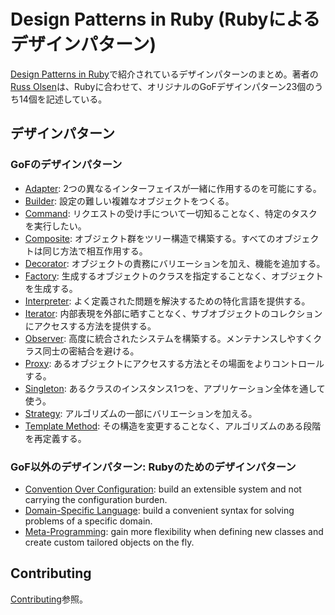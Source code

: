 # Design Patterns in Ruby (Rubyによるデザインパターン)

[Design Patterns in Ruby](http://designpatternsinruby.com/)で紹介されているデザインパターンのまとめ。著者の[Russ Olsen](http://russolsen.com/)は、Rubyに合わせて、オリジナルのGoFデザインパターン23個のうち14個を記述している。

## デザインパターン

### GoFのデザインパターン

* [Adapter](adapter.md): 2つの異なるインターフェイスが一緒に作用するのを可能にする。
* [Builder](builder.md): 設定の難しい複雑なオブジェクトをつくる。
* [Command](command.md): リクエストの受け手について一切知ることなく、特定のタスクを実行したい。
* [Composite](composite.md): オブジェクト群をツリー構造で構築する。すべてのオブジェクトは同じ方法で相互作用する。
* [Decorator](decorator.md): オブジェクトの責務にバリエーションを加え、機能を追加する。
* [Factory](factory.md): 生成するオブジェクトのクラスを指定することなく、オブジェクトを生成する。
* [Interpreter](interpreter.md): よく定義された問題を解決するための特化言語を提供する。
* [Iterator](iterator.md): 内部表現を外部に晒すことなく、サブオブジェクトのコレクションにアクセスする方法を提供する。
* [Observer](observer.md): 高度に統合されたシステムを構築する。メンテナンスしやすくクラス同士の密結合を避ける。
* [Proxy](proxy.md): あるオブジェクトにアクセスする方法とその場面をよりコントロールする。
* [Singleton](singleton.md): あるクラスのインスタンス1つを、アプリケーション全体を通して使う。
* [Strategy](strategy.md): アルゴリズムの一部にバリエーションを加える。
* [Template Method](template_method.md): その構造を変更することなく、アルゴリズムのある段階を再定義する。

### GoF以外のデザインパターン: Rubyのためのデザインパターン

* [Convention Over Configuration](convention_over_configuration.md): build an extensible system and not carrying the configuration burden.
* [Domain-Specific Language](dsl.md): build a convenient syntax for solving problems of a specific domain.
* [Meta-Programming](meta_programming.md): gain more flexibility when defining new classes and create custom tailored objects on the fly.

## Contributing

[Contributing](https://github.com/davidgf/design-patterns-in-ruby#contributing)参照。
